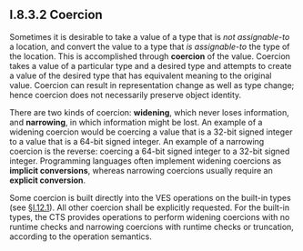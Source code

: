 ## I.8.3.2 Coercion

Sometimes it is desirable to take a value of a type that is *not assignable-to* a location, and convert the value to a type that *is assignable-to* the type of the location. This is accomplished through **coercion** of the value. Coercion takes a value of a particular type and a desired type and attempts to create a value of the desired type that has equivalent meaning to the original value. Coercion can result in representation change as well as type change; hence coercion does not necessarily preserve object identity.

There are two kinds of coercion: **widening**, which never loses information, and **narrowing**, in which information might be lost. An example of a widening coercion would be coercing a value that is a 32-bit signed integer to a value that is a 64-bit signed integer. An example of a narrowing coercion is the reverse: coercing a 64-bit signed integer to a 32-bit signed integer. Programming languages often implement widening coercions as **implicit  conversions**, whereas narrowing coercions usually require an **explicit conversion**.

Some coercion is built directly into the VES operations on the built-in types (see §[I.12.1](#todo-missing-hyperlink)). All other coercion shall be explicitly requested. For the built-in types, the CTS provides operations to perform widening coercions with no runtime checks and narrowing coercions with runtime checks or truncation, according to the operation semantics.
